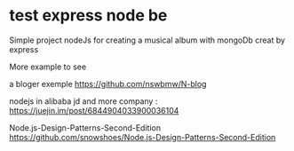 # test express node be

Simple project nodeJs for creating a musical album
with mongoDb 
 creat by express


More example to see 

a bloger exemple https://github.com/nswbmw/N-blog

nodejs in alibaba  jd  and more company :
https://juejin.im/post/6844904033900036104


Node.js-Design-Patterns-Second-Edition
https://github.com/snowshoes/Node.js-Design-Patterns-Second-Edition


